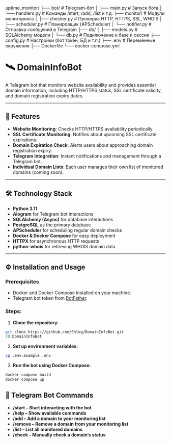 uptime_monitor/
├── bot/                    # Telegram-бот
│   ├── main.py             # Запуск бота
│   └── handlers.py         # Команды /start, /add, /list и т.д.
├── monitor/                # Модули мониторинга
│   ├── checker.py          # Проверка HTTP, HTTPS, SSL, WHOIS
│   ├── scheduler.py        # Планировщик (APScheduler)
│   └── notifier.py         # Отправка сообщений в Telegram
├── db/
│   ├── models.py           # SQLAlchemy модели
│   └── db.py               # Подключение к базе и сессии
├── config.py               # Настройки (бот токен, БД и т.п.)
├── .env                    # Переменные окружения
├── Dockerfile
└── docker-compose.yml

# 🛰️ DomainInfoBot  

A Telegram bot that monitors website availability and provides essential domain information, including HTTP/HTTPS status, SSL certificate validity, and domain registration expiry dates.

---

## 🚀 Features

- **Website Monitoring**: Checks HTTP/HTTPS availability periodically.
- **SSL Certificate Monitoring**: Notifies about upcoming SSL certificate expirations.
- **Domain Expiration Check**: Alerts users about approaching domain registration expiry.
- **Telegram Integration**: Instant notifications and management through a Telegram bot.
- **Individual Domain Lists**: Each user manages their own list of monitored domains (coming soon).

---

## 🛠️ Technology Stack

- **Python 3.11**
- **Aiogram** for Telegram bot interactions
- **SQLAlchemy (Async)** for database interactions
- **PostgreSQL** as the primary database
- **APScheduler** for scheduling regular domain checks
- **Docker & Docker Compose** for easy deployment
- **HTTPX** for asynchronous HTTP requests
- **python-whois** for retrieving WHOIS domain data

---

## ⚙️ Installation and Usage

### Prerequisites

- Docker and Docker Compose installed on your machine.
- Telegram bot token from [BotFather](https://t.me/BotFather).

### Steps:

1. **Clone the repository**:

```bash
git clone https://github.com/Shleg/DomainInfoBot.git
cd DomainInfoBot
```
2. **Set up environment variables:**

```bash
cp .env.example .env
```

3. **Run the bot using Docker Compose:**

```bash
docker compose build
docker compose up
```

## 🤖 Telegram Bot Commands
- **/start – Start interacting with the bot**
- **/help – Show available commands**
- **/add <domain> – Add a domain to your monitoring list**
- **/remove <domain> – Remove a domain from your monitoring list**
- **/list – List all monitored domains**
- **/check <domain> – Manually check a domain’s status**
